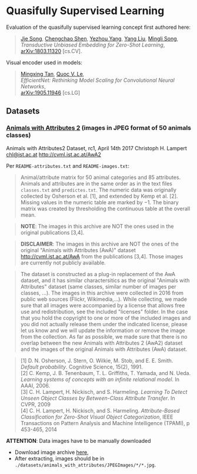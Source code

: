 # Quasifully Supervised Learning

Evaluation of the quasifully supervised learning concept first authored here:

> [Jie Song](https://arxiv.org/search/cs?searchtype=author&query=Song%2C+J), [Chengchao Shen](https://arxiv.org/search/cs?searchtype=author&query=Shen%2C+C), [Yezhou Yang](https://arxiv.org/search/cs?searchtype=author&query=Yang%2C+Y), [Yang Liu](https://arxiv.org/search/cs?searchtype=author&query=Liu%2C+Y), [Mingli Song](https://arxiv.org/search/cs?searchtype=author&query=Song%2C+M),  
_Transductive Unbiased Embedding for Zero-Shot Learning_,  
[arXiv:1803.11320](https://arxiv.org/abs/1803.11320) [cs.CV].

Visual encoder used in models:

> [Mingxing Tan](https://arxiv.org/search/cs?searchtype=author&query=Tan%2C+M), [Quoc V. Le](https://arxiv.org/search/cs?searchtype=author&query=Le%2C+Q+V),  
_EfficientNet: Rethinking Model Scaling for Convolutional Neural Networks_,  
[arXiv:1905.11946](https://arxiv.org/abs/1905.11946) [cs.LG]

## Datasets

### [Animals with Attributes 2](https://cvml.ist.ac.at/AwA2/) (images in JPEG format of 50 animals classes)

Animals with Attributes2 Dataset, rc1, April 14th 2017 Christoph H. Lampert <chl@ist.ac.at> http://cvml.ist.ac.at/AwA2

Per `README-attributes.txt` and `README-images.txt`:

> Animal/attribute matrix for 50 animal categories and 85 attributes. Animals and attributes are in the same order as in the text files `classes.txt` and `predictes.txt`. The numeric data was originally collected by Osherson et al. [1], and extended by Kemp et al. [2]. Missing values in the numeric table are marked by $-1$. The binary matrix was created by thresholding the continuous table at the overall mean.

> __NOTE__: The images in this archive are NOT the ones used in the original publications [3,4]. 

> __DISCLAIMER__: The images in this archive are NOT the ones of the original "Animals with Attributes (AwA)" dataset http://cvml.ist.ac.at/AwA from the publications [3,4]. Those images are currently not publicly available.  

> The dataset is constructed as a plug-in replacement of the AwA dataset, and it has similar charactersitics as the original "Animals with  Attributes" dataset  (same classes, similar number of images per classes, ...). The images in this archive were collected in 2016 from public web sources (Flickr, Wikimedia,...). While collecting, we made sure that all images were accompanied by a license that allows free use and redistribution, see the included "licenses" folder. In the case that you hold the copyright to one or more of the included images and you did not actually release them under the indicated license, please let us know and we will update the information or remove the image from the collection. As far as possible, we made sure that there is no overlap between the new Animals with Attributes 2 (AwA2) dataset and the images of the original Animals with Attributes (AwA) dataset.  

>[1] D. N. Osherson, J. Stern, O. Wilkie, M. Stob, and E. E. Smith. _Default probability_. Cognitive Science, 15(2), 1991.  
[2] C. Kemp, J. B. Tenenbaum, T. L. Griffiths, T. Yamada, and N. Ueda. _Learning systems of concepts with an infinite relational model_. In AAAI, 2006.  
[3] C. H. Lampert, H. Nickisch, and S. Harmeling. _Learning To Detect Unseen Object Classes by Between-Class Attribute Transfer_. In CVPR, 2009  
[4] C. H. Lampert, H. Nickisch, and S. Harmeling. _Attribute-Based Classification for Zero-Shot Visual Object Categorization_, IEEE Transactions on Pattern Analysis and Machine Intelligence (TPAMI), p 453-465, 2014  

__ATTENTION__: Data images have to be manually downloaded
-   Download image archive [here](https://cvml.ist.ac.at/AwA2/AwA2-data.zip),
-   After extracting, images should be in `./datasets/animals_with_attributes/JPEGImages/*/*.jpg`.
